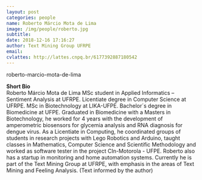 ```yaml
---
layout: post
categories: people
name: Roberto Márcio Mota de Lima
image: /img/people/roberto.jpg
subtitle: 
date: 2018-12-16 17:16:27
author: Text Mining Group UFRPE
email: 
cvlattes: http://lattes.cnpq.br/6177392887180542
---
```


roberto-marcio-mota-de-lima

<b>Short Bio</b><br/>
Roberto Márcio Mota de Lima MSc student in Applied Informatics – Sentiment Analysis at UFRPE. Licentiate degree in Computer Science at UFRPE. MSc in Biotechnology at LIKA-UFPE. Bachelor´s degree in Biomedicine at UFPE. Graduated in Biomedicine with a Masters in Biotechnology, he worked for 4 years with the development of amperometric biosensors for glycemia analysis and RNA diagnosis for dengue virus. As a Licentiate in Computing, he coordinated groups of students in research projects with Lego Robotics and Arduino, taught classes in Mathematics, Computer Science and Scientific Methodology and worked as software tester in the project CIn-Motorola - UFPE. Roberto also has a startup in monitoring and home automation systems. Currently he is part of
the Text Mining Group at UFRPE, with emphasis in the areas of Text Mining and Feeling
Analysis. (Text informed by the author)
